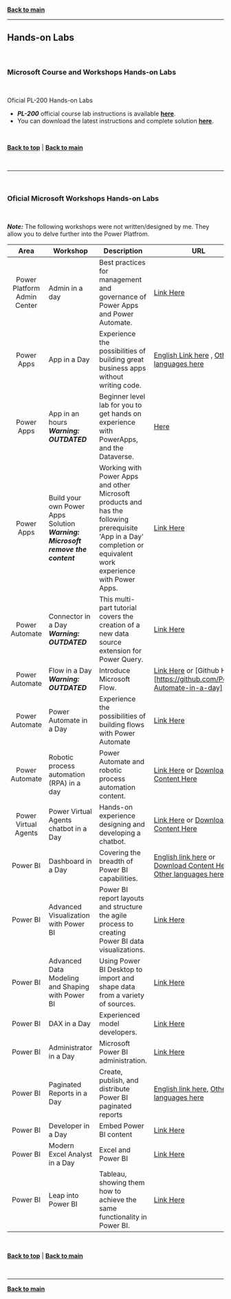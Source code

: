 <br/>

**[Back to main](./README.md)**

---

## Hands-on Labs

<br/>


### Microsoft Course and Workshops Hands-on Labs

<br/>

Oficial PL-200 Hands-on Labs
* ***PL-200*** official course lab instructions is available [**here**](https://microsoftlearning.github.io/PL-200-Power-Platform-Functional-Consultant/).
* You can download the latest instructions and complete solution [**here**](https://github.com/MicrosoftLearning/PL-200-Power-Platform-Functional-Consultant).


<br/>

[**Back to top**](#top) | [**Back to main**](README.md)

<br/>

---

<br/>

### Oficial Microsoft Workshops Hands-on Labs

<br/>

***Note:*** The following workshops were not written/designed by me. They allow you to delve further into the Power Platfrom.

| Area  | Workshop  | Description | URL | 
| :---: | --- | --- | --- | 
| Power Platform Admin Center | Admin in a day | Best practices for management and governance of Power Apps and Power Automate. | [Link Here](https://github.com/microsoft/powerapps-tools/tree/master/Administration/AdminInADay) |
| Power Apps | App in a Day | Experience the possibilities of building great business apps without writing code. | [English Link here](https://aka.ms/appinaday) , [Other languages here](https://aka.ms/AppinadayLocal) |
| Power Apps | App in an hours <br> ***Warning: OUTDATED*** | Beginner level lab for you to get hands on experience with PowerApps, and the Dataverse. | [Here](https://aka.ms/AppInHours) |
| Power Apps | Build your own Power Apps Solution <br> ***Warning: Microsoft remove the content***| Working with Power Apps and other Microsoft products and has the following prerequisite 'App in a Day' completion or equivalent work experience with Power Apps. | [Link Here](https://aka.ms/BYOPAS_Student) | 
| Power Automate | Connector in a Day <br> ***Warning: OUTDATED*** | This multi-part tutorial covers the creation of a new data source extension for Power Query. | [Link Here](https://github.com/Microsoft/DataConnectors/tree/master/samples/TripPin) | 
| Power Automate | Flow in a Day <br>***Warning: OUTDATED*** | Introduce Microsoft Flow. | [Link Here](https://aka.ms/flowinaday) or [Github Here][https://github.com/Power-Automate-in-a-day]  | 
| Power Automate | Power Automate in a Day | Experience the possibilities of building flows with Power Automate | [Link Here](https://github.com/Power-Automate-in-a-day/Training-by-the-community) |
| Power Automate |  Robotic process automation (RPA) in a day  | Power Automate and robotic process automation content. | [Link Here](https://aka.ms/RPAinaDayPackage) or [Download Content Here](https://pahandsonlab.blob.core.windows.net/documents/RPAinADay%20-%20Student.zip?sp=r&st=2021-04-30T01:46:50Z&se=2023-09-30T09:46:50Z&spr=https&sv=2020-02-10&sr=b&sig=Hs5s5NxWr1ptOyXdk649pPrHtJRAu9Ovpg%2Bl1Sskq9c%3D) |
| Power Virtual Agents  | Power Virtual Agents chatbot in a Day   | Hands-on experience designing and developing a chatbot. | [Link Here](https://aka.ms/PVAinaDayPackage) or [Download Content Here](https://pahandsonlab.blob.core.windows.net/documents/PVAinDayAttendee.zip) | 
| Power BI | Dashboard in a Day | Covering the breadth of Power BI capabilities. | [English link here](https://aka.ms/diad_student) or [Download Content Here](https://ms-p-001-delivery.sitecorecontenthub.cloud/api/delivery/local-2f8c9a6eb21846d2831ee025dbfaa2a3?intent=Download&expires=2023-03-20T14%3A38%3A10.8440410Z&entityid=8409469&userid=&rendition=DownloadOriginal&isSecure=False&signature=bL6Q_eN6qC8), [Other languages here](https://aka.ms/DIAD_Attendee_Local) |
| Power BI | Advanced Visualization with Power BI | Power BI report layouts and structure the agile process to creating Power BI data visualizations. | [Link Here](https://aka.ms/PBI-adv-Vis) |
| Power BI | Advanced Data Modeling and Shaping with Power BI | Using Power BI Desktop to import and shape data from a variety of sources. | [Link Here](https://aka.ms/PBIModelShape) |
| Power BI | DAX in a Day | Experienced model developers. | [Link Here](https://aka.ms/DAXIAD) |
| Power BI | Administrator in a Day | Microsoft Power BI administration.  | [Link Here](https://aka.ms/PBI-AdminIAD) |
| Power BI | Paginated Reports in a Day  | Create, publish, and distribute Power BI paginated reports| [English link here](https://aka.ms/priad-student), [Other languages here](https://aka.ms/priad-student) |
| Power BI | Developer in a Day | Embed Power BI content | [Link Here](https://aka.ms/DevIAD_Student)|
| Power BI | Modern Excel Analyst in a Day | Excel and Power BI | [Link Here](https://aka.ms/MAIAD-Attendee) |
| Power BI | Leap into Power BI | Tableau, showing them how to achieve the same functionality in Power BI. | [Link Here](https://aka.ms/LeapAttendee) |

<br/>

[**Back to top**](#top) | [**Back to main**](README.md)

<br/>


---

**[Back to main](./README.md)**
